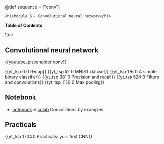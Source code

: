 @def sequence = ["conv"]

~~~
<h1>Module 6 - Convolutional neural network</h1>
~~~

**Table of Contents**

\toc


## Convolutional neural network

{{youtube_placeholder conv}}

{{yt_tsp 0 0 Recap}}
{{yt_tsp 52 0 MNIST dataset}}
{{yt_tsp 176 0 A simple binary classifier}}
{{yt_tsp 381 0 Precision and recall}}
{{yt_tsp 524 0 Filters and convolutions}}
{{yt_tsp 1180 0 Max pooling}}


## Notebook

- [notebook](https://github.com/dataflowr/notebooks/blob/master/Module6/06_convolution_digit_recognizer.ipynb) in [colab](https://colab.research.google.com/github/dataflowr/notebooks/blob/master/Module6/06_convolution_digit_recognizer.ipynb) Convolutions by examples.

## Practicals

{{yt_tsp 1704 0 Practicals: your first CNN}}